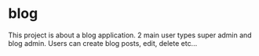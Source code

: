 # blog
This project is about a blog application. 2 main user types super admin and blog admin. Users can create blog posts, edit, delete etc...
